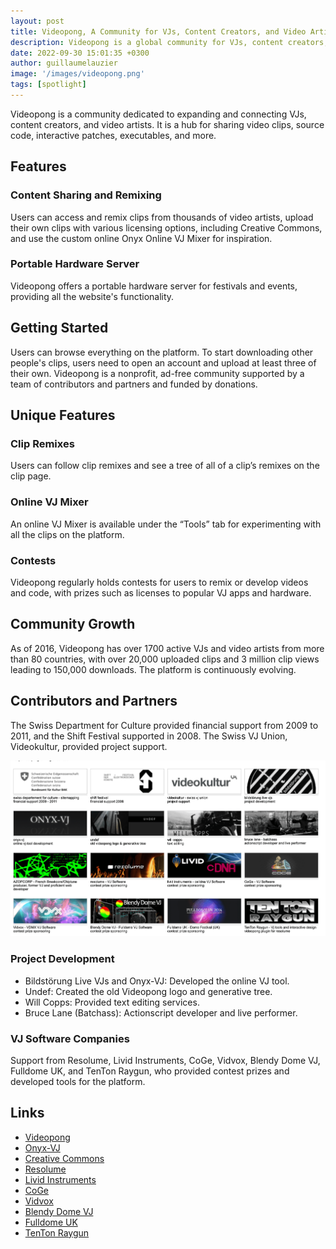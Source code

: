```yaml
---
layout: post
title: Videopong, A Community for VJs, Content Creators, and Video Artists
description: Videopong is a global community for VJs, content creators, and video artists to share, remix, and perform visual media. Users can access clips, source code, and interactive patches, while enjoying features like the Onyx Online VJ Mixer, clip remix tracking, and regular contests. Supported by donations and partnerships, Videopong fosters creativity and collaboration in the visual arts.
date: 2022-09-30 15:01:35 +0300
author: guillaumelauzier
image: '/images/videopong.png'
tags: [spotlight]
---
```


Videopong is a community dedicated to expanding and connecting VJs, content creators, and video artists. It is a hub for sharing video clips, source code, interactive patches, executables, and more.

## Features

### Content Sharing and Remixing
Users can access and remix clips from thousands of video artists, upload their own clips with various licensing options, including Creative Commons, and use the custom online Onyx Online VJ Mixer for inspiration.

### Portable Hardware Server
Videopong offers a portable hardware server for festivals and events, providing all the website's functionality.

## Getting Started
Users can browse everything on the platform. To start downloading other people's clips, users need to open an account and upload at least three of their own. Videopong is a nonprofit, ad-free community supported by a team of contributors and partners and funded by donations.

## Unique Features

### Clip Remixes
Users can follow clip remixes and see a tree of all of a clip’s remixes on the clip page.

### Online VJ Mixer
An online VJ Mixer is available under the “Tools” tab for experimenting with all the clips on the platform.

### Contests
Videopong regularly holds contests for users to remix or develop videos and code, with prizes such as licenses to popular VJ apps and hardware.

## Community Growth
As of 2016, Videopong has over 1700 active VJs and video artists from more than 80 countries, with over 20,000 uploaded clips and 3 million clip views leading to 150,000 downloads. The platform is continuously evolving.

## Contributors and Partners
The Swiss Department for Culture provided financial support from 2009 to 2011, and the Shift Festival supported in 2008. The Swiss VJ Union, Videokultur, provided project support. 

![Videopong, A Community for VJs, Content Creators, and Video Artists](/images/videopong-partners-sponsors.png)

### Project Development
- Bildstörung Live VJs and Onyx-VJ: Developed the online VJ tool.
- Undef: Created the old Videopong logo and generative tree.
- Will Copps: Provided text editing services.
- Bruce Lane (Batchass): Actionscript developer and live performer.

### VJ Software Companies
Support from Resolume, Livid Instruments, CoGe, Vidvox, Blendy Dome VJ, Fulldome UK, and TenTon Raygun, who provided contest prizes and developed tools for the platform.

## Links
- [Videopong](https://videopong.net)
- [Onyx-VJ](https://onyx-vj.com)
- [Creative Commons](https://creativecommons.org)
- [Resolume](https://resolume.com)
- [Livid Instruments](https://lividinstruments.com)
- [CoGe](https://cogevj.hu)
- [Vidvox](https://vidvox.net)
- [Blendy Dome VJ](https://blendydomevj.com)
- [Fulldome UK](https://fulldome.org.uk)
- [TenTon Raygun](https://tentonraygun.com)
